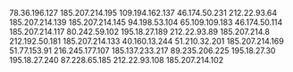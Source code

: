 78.36.196.127
185.207.214.195 
109.194.162.137
46.174.50.231
212.22.93.64
185.207.214.139
185.207.214.145
94.198.53.104
65.109.109.183
46.174.50.114
185.207.214.117
80.242.59.102
195.18.27.189
212.22.93.89
185.207.214.8
212.192.50.181
185.207.214.133
40.160.13.244
51.210.32.201
185.207.214.169
51.77.153.91
216.245.177.107
185.137.233.217
89.235.206.225
195.18.27.30
195.18.27.240
87.228.65.185
212.22.93.108
185.207.214.102
